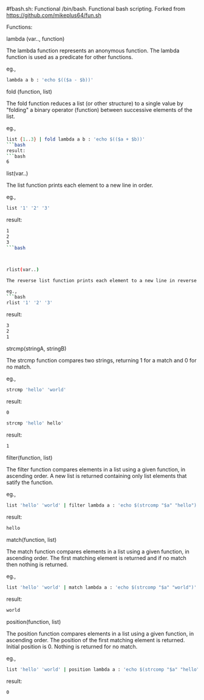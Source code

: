 #fbash.sh: Functional /bin/bash.
Functional bash scripting. Forked from https://github.com/mikeplus64/fun.sh

Functions:

lambda (var.., function)

The lambda function represents an anonymous function. The lambda function is used as a predicate for other functions.

eg.,

```bash
lambda a b : 'echo $(($a - $b))'
```

fold (function, list)

The fold function reduces a list (or other structure) to a single value by "folding" a binary operator (function) between successive elements of the list.

eg.,
```bash
list {1..3} | fold lambda a b : 'echo $(($a + $b))'
```bash
result:
```bash
6
```

list(var..)

The list function prints each element to a new line in order.

eg.,
```bash
list '1' '2' '3'
```
result:
```bash
1
2
3
```bash



rlist(var..)

The reverse list function prints each element to a new line in reverse order.

eg.,
```bash
rlist '1' '2' '3'
```
result:
```bash
3
2
1
```

strcmp(stringA, stringB)

The strcmp function compares two strings, returning 1 for a match and 0 for no match.

eg.,
```bash
strcmp 'hello' 'world'
```
result:
```bash
0
```
```bash
strcmp 'hello' hello'
```
result:
```bash
1
```


filter(function, list)

The filter function compares elements in a list using a given function, in ascending order. A new list is returned containing only list elements that satify the function.

eg.,
```bash
list 'hello' 'world' | filter lambda a : 'echo $(strcomp "$a" "hello")'
```
result:
```bash
hello
```

match(function, list)

The match function compares elements in a list using a given function, in ascending order. The first matching element is returned and if no match then nothing is returned.

eg.,
```bash
list 'hello' 'world' | match lambda a : 'echo $(strcomp "$a" "world")'
```
result:
```bash
world
```

position(function, list)

The position function compares elements in a list using a given function, in ascending order. The position of the first matching element is returned. Initial position is 0. Nothing is returned for no match.

eg.,
```bash
list 'hello' 'world' | position lambda a : 'echo $(strcomp "$a" "hello")'
```
result:
```bash
0
```

